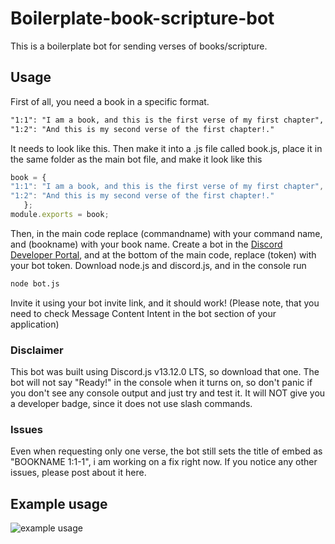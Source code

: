# Boilerplate-book-scripture-bot
This is a boilerplate bot for sending verses of books/scripture.

## Usage
First of all, you need a book in a specific format.
```txt
"1:1": "I am a book, and this is the first verse of my first chapter",
"1:2": "And this is my second verse of the first chapter!."
```
It needs to look like this.
Then make it into a .js file called book.js, place it in the same folder as the main bot file, and make it look like this
```js
book = {
"1:1": "I am a book, and this is the first verse of my first chapter",
"1:2": "And this is my second verse of the first chapter!."
   };
module.exports = book;
```
Then, in the main code replace (commandname) with your command name, and (bookname) with your book name. 
Create a bot in the [Discord Developer Portal](https://discord.com/developers/applications), and at the bottom of the main code, replace (token) with your bot token. Download node.js and discord.js, and in the console run
```bash
node bot.js
```
Invite it using your bot invite link, and it should work! (Please note, that you need to check Message Content Intent in the bot section of your application)
### Disclaimer 
This bot was built using Discord.js v13.12.0 LTS, so download that one. The bot will not say "Ready!" in the console when it turns on, so don't panic if you don't see any console output and just try and test it. It will NOT give you a developer badge, since it does not use slash commands.
### Issues
Even when requesting only one verse, the bot still sets the title of embed as "BOOKNAME 1:1-1", i am working on a fix right now. If you notice any other issues, please post about it here.
## Example usage
![example usage](https://cdn.discordapp.com/attachments/1041436988382924883/1075379234039664660/image.png)
